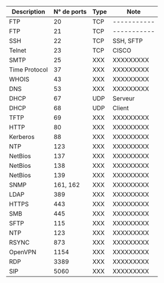 | Description   | N° de ports | Type | Note        |
| ------------- | ----------- | ---- | ----------- |
| FTP           | 20          | TCP  | ----------- |
| FTP           | 21          | TCP  | ----------- |
| SSH           | 22          | TCP  | SSH, SFTP   |
| Telnet        | 23          | TCP  | CISCO       |
| SMTP          | 25          | XXX  | XXXXXXXXX   |
| Time Protocol | 37          | XXX  | XXXXXXXXX   |
| WHOIS         | 43          | XXX  | XXXXXXXXX   |
| DNS           | 53          | XXX  | XXXXXXXXX   |
| DHCP          | 67          | UDP  | Serveur     |
| DHCP          | 68          | UDP  | Client      |
| TFTP          | 69          | XXX  | XXXXXXXXX   |
| HTTP          | 80          | XXX  | XXXXXXXXX   |
| Kerberos      | 88          | XXX  | XXXXXXXXX   |
| NTP           | 123         | XXX  | XXXXXXXXX   |
| NetBios       | 137         | XXX  | XXXXXXXXX   |
| NetBios       | 138         | XXX  | XXXXXXXXX   |
| NetBios       | 139         | XXX  | XXXXXXXXX   |
| SNMP          | 161, 162    | XXX  | XXXXXXXXX   |
| LDAP          | 389         | XXX  | XXXXXXXXX   |
| HTTPS         | 443         | XXX  | XXXXXXXXX   |
| SMB           | 445         | XXX  | XXXXXXXXX   |
| SFTP          | 115         | XXX  | XXXXXXXXX   |
| NTP           | 123         | XXX  | XXXXXXXXX   |
| RSYNC         | 873         | XXX  | XXXXXXXXX   |
| OpenVPN       | 1154        | XXX  | XXXXXXXXX   |
| RDP           | 3389        | XXX  | XXXXXXXXX   |
| SIP           | 5060        | XXX  | XXXXXXXXX   |
